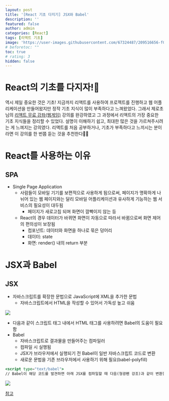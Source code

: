 ```yaml
---
layout: post
title: '[React 기초 다지기] JSX와 Babel'
description: ''
featured: false
author: admin
categories: [React]
tags: [리액트 기초]
image: 'https://user-images.githubusercontent.com/67324487/209516656-f0ca928e-a601-40a6-8012-e05682fa0f23.png'
# beforetoc: ""
toc: true
# rating: 3
hidden: false
---
```


# React의 기초를 다지자!🧱

역시 제일 중요한 것은 기초! 지금까지 리액트를 사용하여 프로젝트를 진행하고 웹 어플리케이션을 만들어왔지만 정작 기초 지식이 많이 부족하다고 느껴왔었다. 그래서 제로초님의 [리액트 무료 강좌(웹게임)](https://www.youtube.com/playlist?list=PLcqDmjxt30RtqbStQqk-eYMK8N-1SYIFn) 강의를 완강하였고 그 과정에서 리액트의 가장 중요한 기초 지식들을 정리할 수 있었다. 설명이 이해하기 쉽고, 최대한 많은 것을 가르쳐주시려는 게 느껴지는 강의였다. 리액트를 처음 공부하거나, 기초가 부족하다고 느끼시는 분이라면 이 강의를 한 번쯤 듣는 것을 추천한다👍🏻

# React를 사용하는 이유

## SPA

- Single Page Application
  - 사람들이 모바일 기기를 보편적으로 사용하게 됨으로써, 페이지가 명확하게 나뉘어 있는 웹 페이지와는 달리 모바일 어플리케이션과 유사하게 기능하는 웹 서비스의 필요성이 대두됨
    - 페이지가 새로고침 되며 화면이 깜빡이지 않는 등
  - React의 경우 데이터가 바뀌면 화면이 자동으로 따라서 바뀜으로써 화면 제어의 편의성이 보장됨
    - 컴포넌트: 데이터와 화면을 하나로 묶은 덩어리
    - 데이터: state
    - 화면: render() 내의 return 부분

# JSX과 Babel

## JSX

- 자바스크립트를 확장한 문법으로 JavaScript에 XML을 추가한 문법
  - 자바스크립트에서 HTML을 작성할 수 있어서 가독성 높고 쉬움

![](https://velog.velcdn.com/images/carmine/post/f2fa4d7b-d1fb-4b9e-92b1-5a0a080d6fe5/image.png)

- 다음과 같이 스크립트 태그 내에서 HTML 태그를 사용하려면 Babel의 도움이 필요함
- Babel
  - 자바스크립트로 결과물을 만들어주는 컴파일러
  - 컴파일 시 실행됨
  - JSX가 브라우저에서 실행되기 전 Babel이 일반 자바스크립트 코드로 변환
  - 새로운 문법을 기존 브라우저에서 사용하기 위해 필요(babel-polyfill)

```jsx
<script type="text/babel">
// Babel이 해당 코드를 발견하면 아래 JSX를 컴파일할 때 다음(형광펜 강조)과 같이 변환함
```

![](https://velog.velcdn.com/images/carmine/post/9bbbaa91-e34d-441b-af59-6e80f6f032d7/image.png)

[참고](https://www.youtube.com/playlist?list=PLcqDmjxt30RtqbStQqk-eYMK8N-1SYIFn)
